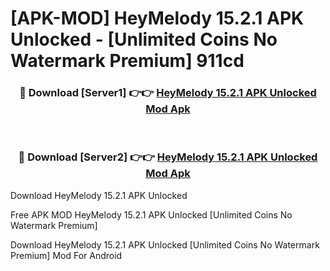 # [APK-MOD] HeyMelody 15.2.1 APK Unlocked - [Unlimited Coins No Watermark Premium] 911cd



<div align="center">
<h3>🔴 Download [Server1] 👉👉 <a href="https://momento.my/?title=HeyMelody_15.2.1_APK_Unlocked">HeyMelody 15.2.1 APK Unlocked Mod Apk</a></h3><br>

<h3>🔴 Download [Server2] 👉👉 <a href="https://momento.my/?title=HeyMelody_15.2.1_APK_Unlocked">HeyMelody 15.2.1 APK Unlocked Mod Apk</a></h3>
</div>



Download HeyMelody 15.2.1 APK Unlocked 

Free APK MOD HeyMelody 15.2.1 APK Unlocked [Unlimited Coins No Watermark Premium]

Download HeyMelody 15.2.1 APK Unlocked [Unlimited Coins No Watermark Premium] Mod For Android
